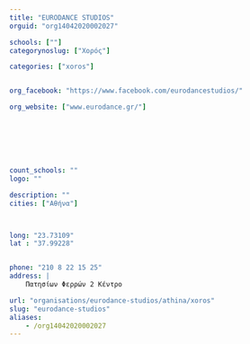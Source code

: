 ```yaml
---
title: "EURODANCE STUDIOS"
orguid: "org14042020002027"

schools: [""]
categorynoslug: ["Χορός"]

categories: ["xoros"]


org_facebook: "https://www.facebook.com/eurodancestudios/"

org_website: ["www.eurodance.gr/"]







count_schools: ""
logo: ""

description: ""
cities: ["Αθήνα"]



long: "23.73109"
lat : "37.99228"


phone: "210 8 22 15 25"
address: |
    Πατησίων Φερρών 2 Κέντρο

url: "organisations/eurodance-studios/athina/xoros"
slug: "eurodance-studios"
aliases:
    - /org14042020002027
---
```



